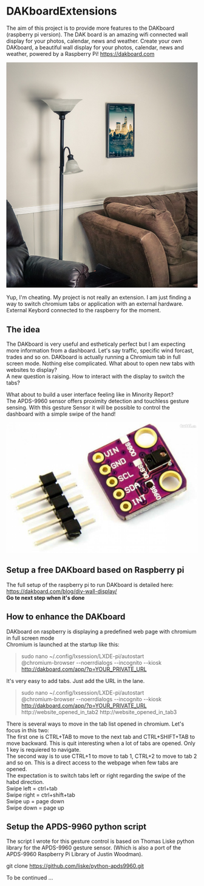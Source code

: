 # DAKboardExtensions

The aim of this project is to provide more features
to the DAKboard (raspberry pi version). The DAK board is
an amazing wifi connected wall display for your photos,
calendar, news and weather.
Create your own DAKboard, a beautiful wall display for your photos,
calendar, news and weather, powered by a Raspberry Pi!
https://dakboard.com

![DAKboard ex](https://github.com/Antony76/DAKboardExtensions/blob/master/docs/DAKBoard_on_the_wall.jpg)

Yup, I'm cheating. My project is not really an extension.
I am just finding a way to switch chromium tabs or application
with an external hardware. External Keybord connected to the 
raspberry for the moment.

## The idea
The DAKboard is very useful and estheticaly perfect but I am expecting
more information from a dashboard. Let's say traffic, specific wind forcast,
trades and so on. DAKboard is actually running a Chromium tab in full
screen mode. Nothing else complicated. What about to open new tabs with
websites to display?<br>
A new question is raising. How to interact with the display to switch the tabs?<br>

What about to build a user interface feeling like in Minority Report?<br>
The APDS-9960 sensor offers proximity detection and touchless gesture sensing. With this gesture Sensor it will be possible to control the dashboard with a simple swipe of the hand!

![Gesture sensor](https://github.com/Antony76/DAKboardExtensions/blob/master/docs/APDS-9960.jpg)


## Setup a free DAKboard based on Raspberry pi

The full setup of the raspberry pi to run DAKboard is detailed here:
https://dakboard.com/blog/diy-wall-display/ <br>
**Go te next step when it's done**

## How to enhance the DAKboard
DAKboard on raspberry is displaying a predefined web page with chromium in full screen mode <br>
Chromium is launched at the startup like this:<br>

>sudo nano ~/.config/lxsession/LXDE-pi/autostart<br>
>@chromium-browser --noerrdialogs --incognito --kiosk http://dakboard.com/app/?p=YOUR_PRIVATE_URL<br>

It's very easy to add tabs. Just add the URL in the lane.<br>

>sudo nano ~/.config/lxsession/LXDE-pi/autostart<br>
>@chromium-browser --noerrdialogs --incognito --kiosk http://dakboard.com/app/?p=YOUR_PRIVATE_URL http://website_opened_in_tab2 http://website_opened_in_tab3 <br>

There is several ways to move in the tab list opened in chromium. Let's focus in this two:<br>
The first one is CTRL+TAB to move to the next tab and CTRL+SHIFT+TAB to move backward. This is quit interesting when a lot of tabs are opened. Only 1 key is requiered to navigate.<br>
The second way is to use CTRL+1 to move to tab 1, CTRL+2 to move to tab 2 and so on. This is a direct access to the webpage when few tabs are opened.<br>
The expectation is to switch tabs left or right regarding the swipe of the habd direction.<br>
Swipe left = ctrl+tab<br>
Swipe right = ctrl+shift+tab<br>
Swipe up = page down<br>
Swipe down = page up<br>

## Setup the APDS-9960 python script

The script I wrote for this gesture control is based on Thomas Liske python library for the APDS-9960 gesture sensor. (Which is also a port of the APDS-9960 Raspberry Pi Library of Justin Woodman).<br>

git clone https://github.com/liske/python-apds9960.git



To be continued ...
<br>
